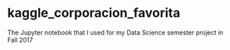 # kaggle_corporacion_favorita
The Jupyter notebook that I used for my Data Science semester project in Fall 2017
